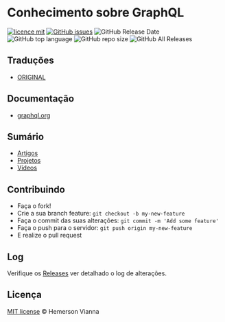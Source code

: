 # Conhecimento sobre GraphQL

[![licence mit](https://img.shields.io/badge/license-MIT-blue.svg?style=flat-square)](http://hemersonvianna.mit-license.org/)
[![GitHub issues](https://img.shields.io/github/issues/org-victorinox/knowledge-graphql.svg)](https://github.com/org-victorinox/knowledge-graphql/issues)
![GitHub Release Date](https://img.shields.io/github/release-date/org-victorinox/knowledge-graphql.svg)
![GitHub top language](https://img.shields.io/github/languages/top/org-victorinox/knowledge-graphql.svg)
![GitHub repo size](https://img.shields.io/github/repo-size/org-victorinox/knowledge-graphql.svg)
![GitHub All Releases](https://img.shields.io/github/downloads/org-victorinox/knowledge-graphql/total.svg)

## Traduções

* [ORIGINAL](https://github.com/org-victorinox/knowledge-graphql/)

## Documentação

- [graphql.org](https://graphql.org/)

## Sumário

- [Artigos](ARTICLES.md)
- [Projetos](https://github.com/org-victorinox/knowledge-graphql/PROJECTS.md)
- [Vídeos](VIDEOS.md)

## Contribuindo

- Faça o fork!
- Crie a sua branch feature: `git checkout -b my-new-feature`
- Faça o commit das suas alterações: `git commit -m 'Add some feature'`
- Faça o push para o servidor: `git push origin my-new-feature`
- E realize o pull request

## Log

Verifique os [Releases](https://github.com/org-victorinox/knowledge-ajax/releases) ver detalhado o log de alterações.

## Licença

[MIT license](http://hemersonvianna.mit-license.org/) © Hemerson Vianna
